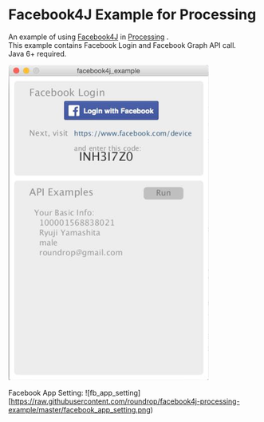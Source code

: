 Facebook4J Example for Processing
=============================
An example of using [Facebook4J](http://facebook4j.org) in [Processing](http://processing.org/) .  
This example contains Facebook Login and Facebook Graph API call.  
Java 6+ required.  
  
![screenshot](https://raw.githubusercontent.com/roundrop/facebook4j-processing-example/master/screenshot.jpg)

Facebook App Setting:
![fb_app_setting][https://raw.githubusercontent.com/roundrop/facebook4j-processing-example/master/facebook_app_setting.png)
